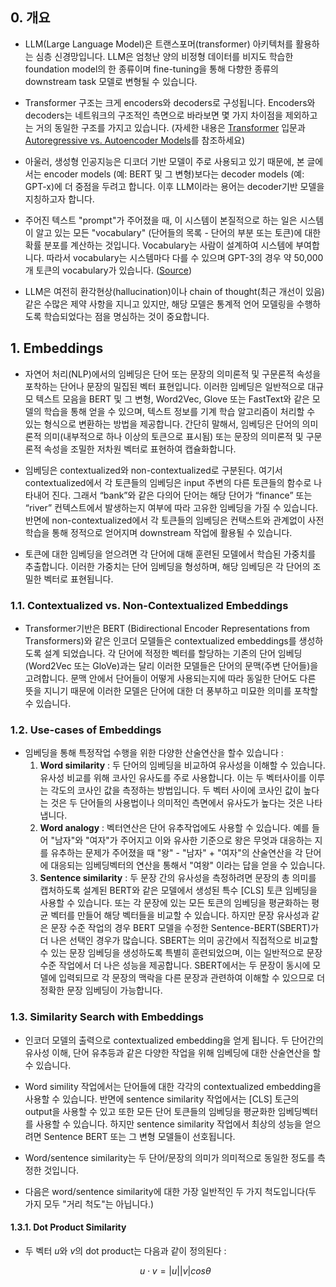 ## 0. 개요

- LLM(Large Language Model)은 트랜스포머(transformer) 아키텍처를 활용하는 심층 신경망입니다. LLM은 엄청난 양의 비정형 데이터를 비지도 학습한 foundation model의 한 종류이며 fine-tuning을 통해 다향한 종류의 downstream task 모델로 변형될 수 있습니다.

- Transformer 구조는 크게 encoders와 decoders로 구성됩니다. Encoders와 decoders는 네트워크의 구조적인 측면으로 바라보면 몇 가지 차이점을 제외하고는 거의 동일한 구조를 가지고 있습니다. (자세한 내용은 [Transformer](https://aman.ai/primers/ai/transformers/#transformer-encoder-and-decoder) 입문과 [Autoregressive vs. Autoencoder Models](https://aman.ai/primers/ai/autoregressive-vs-autoencoder-models/)를 참조하세요)
  
- 아울러, 생성형 인공지능은 디코더 기반 모델이 주로 사용되고 있기 때문에, 본 글에서는 encoder models (예: BERT 및 그 변형)보다는 decoder models (예: GPT-x)에 더 중점을 두려고 합니다. 이후 LLM이라는 용어는 decoder기반 모델을 지칭하고자 합니다.

- 주어진 텍스트 "prompt"가 주어졌을 때, 이 시스템이 본질적으로 하는 일은 시스템이 알고 있는 모든 "vocabulary" (단어들의 목록 - 단어의 부분 또는 토큰)에 대한 확률 분포를 계산하는 것입니다. Vocabulary는 사람이 설계하여 시스템에 부여합니다. 따라서 vocabulary는 시스템마다 다를 수 있으며 GPT-3의 경우 약 50,000개 토큰의 vocabulary가 있습니다. ([Source](https://aiguide.substack.com/p/on-detecting-whether-text-was-generated))

- LLM은 여전히 환각현상(hallucination)이나 chain of thought(최근 개선이 있음)같은 수많은 제약 사항을 지니고 있지만, 해당 모델은 통계적 언어 모델링을 수행하도록 학습되었다는 점을 명심하는 것이 중요합니다.

## 1. Embeddings

- 자연어 처리(NLP)에서의 임베딩은 단어 또는 문장의 의미론적 및 구문론적 속성을 포착하는 단어나 문장의 밀집된 벡터 표현입니다. 이러한 임베딩은 일반적으로 대규모 텍스트 모음을 BERT 및 그 변형, Word2Vec, Glove 또는 FastText와 같은 모델의 학습을 통해 얻을 수 있으며, 텍스트 정보를 기계 학습 알고리즘이 처리할 수 있는 형식으로 변환하는 방법을 제공합니다. 간단히 말해서, 임베딩은 단어의 의미론적 의미(내부적으로 하나 이상의 토큰으로 표시됨) 또는 문장의 의미론적 및 구문론적 속성을 조밀한 저차원 벡터로 표현하여 캡슐화합니다.

- 임베딩은 contextualized와 non-contextualized로 구분된다. 여기서 contextualized에서 각 토큰들의 임베딩은 input 주변의 다른 토큰들의 함수로 나타내어 진다. 그래서 “bank”와 같은 다의어 단어는 해당 단어가 “finance” 또는 “river” 컨텍스트에서 발생하는지 여부에 따라 고유한 임베딩을 가질 수 있습니다. 반면에 non-contextualized에서 각 토큰들의 임베딩은 컨택스트와 관계없이 사전학습을 통해 정적으로 얻어지며 downstream 작업에 활용될 수 있습니다.

- 토큰에 대한 임베딩을 얻으려면 각 단어에 대해 훈련된 모델에서 학습된 가중치를 추출합니다. 이러한 가중치는 단어 임베딩을 형성하며, 해당 임베딩은 각 단어의 조밀한 벡터로 표현됩니다.

### 1.1. Contextualized vs. Non-Contextualized Embeddings

- Transformer기반은 BERT (Bidirectional Encoder Representations from Transformers)와 같은 인코더 모델들은 contextualized embeddings를 생성하도록 설계 되었습니다. 각 단어에 적정한 벡터를 할당하는 기존의 단어 임베딩(Word2Vec 또는 GloVe)과는 달리 이러한 모델들은 단어의 문맥(주변 단어들)을 고려합니다. 문맥 안에서 단어들이 어떻게 사용되는지에 따라 동일한 단어도 다른 뜻을 지니기 때문에 이러한 모델은 단어에 대한 더 풍부하고 미묘한 의미를 포착할 수 있습니다.

### 1.2. Use-cases of Embeddings

- 임베딩을 통해 특정작업 수행을 위한 다양한 산술연산을 할수 있습니다 :
  1. **Word similarity** : 두 단어의 임베딩을 비교하여 유사성을 이해할 수 있습니다. 유사성 비교를 위해 코사인 유사도를 주로 사용합니다. 이는 두 벡터사이를 이루는 각도의 코사인 값을 측정하는 방법입니다. 두 벡터 사이에 코사인 값이 높다는 것은 두 단어들의 사용법이나 의미적인 측면에서 유사도가 높다는 것은 나타냅니다.
  2. **Word analogy** : 벡터연산은 단어 유추작업에도 사용할 수 있습니다. 예를 들어 "남자"와 "여자"가 주어지고 이와 유사한 기준으로 왕은 무엇과 대응하는 지를 유추하는 문제가 주어졌을 때 "왕" - "남자" + "여자"의 산술연산을 각 단어에 대응되는 임베딩벡터의 연산을 통해서 "여왕" 이라는 답을 얻을 수 있습니다.
  3. **Sentence similarity** : 두 문장 간의 유사성을 측정하려면 문장의 총 의미를 캡처하도록 설계된 BERT와 같은 모델에서 생성된 특수 [CLS] 토큰 임베딩을 사용할 수 있습니다. 또는 각 문장에 있는 모든 토큰의 임베딩을 평균화하는 평균 벡터를 만들어 해당 벡터들을 비교할 수 있습니다. 하지만 문장 유사성과 같은 문장 수준 작업의 경우 BERT 모델을 수정한 Sentence-BERT(SBERT)가 더 나은 선택인 경우가 많습니다. SBERT는 의미 공간에서 직접적으로 비교할 수 있는 문장 임베딩을 생성하도록 특별히 훈련되었으며, 이는 일반적으로 문장 수준 작업에서 더 나은 성능을 제공합니다. SBERT에서는 두 문장이 동시에 모델에 입력되므로 각 문장의 맥락을 다른 문장과 관련하여 이해할 수 있으므로 더 정확한 문장 임베딩이 가능합니다.

### 1.3. Similarity Search with Embeddings
- 인코더 모델의 출력으로 contextualized embedding을 얻게 됩니다. 두 단어간의 유사성 이해, 단어 유추등과 같은 다양한 작업을 위해 임베딩에 대한 산술연산을 할수 있습니다.

- Word simility 작업에서는 단어들에 대한 각각의 contextualized embedding을 사용할 수 있습니다. 반면에 sentence similarity 작업에서는 [CLS] 토근의 output을 사용할 수 있고 또한 모든 단어 토큰들의 임베딩을 평균화한 임베딩벡터를 사용할 수 있습니다. 하지만 sentence similarity 작업에서 최상의 성능을 얻으려면 Sentence BERT 또는 그 변형 모델들이 선호됩니다.

- Word/sentence similarity는 두 단어/문장의 의미가 의미적으로 동일한 정도를 측정한 것입니다.

- 다음은 word/sentence similarity에 대한 가장 일반적인 두 가지 척도입니다(두 가지 모두 "거리 척도"는 아닙니다.)

#### 1.3.1. Dot Product Similarity
- 두 벡터 $u$와 $v$의 dot product는 다음과 같이 정의된다 :
  
  $$
  u \cdot v = |u||v| cos\theta
  $$
